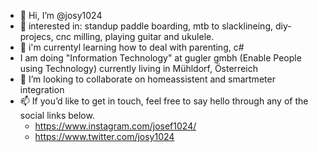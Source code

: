 - 👋 Hi, I’m @josy1024
- 👀 interested in: standup paddle boarding, mtb to slacklineing, diy-projecs, cnc milling, playing guitar and ukulele.
- 🌱 i'm currentyl learning how to deal with parenting, c# 
- I am doing "Information Technology" at gugler gmbh (Enable People using Technology) currently living in Mühldorf, Österreich
- 💞️ I’m looking to collaborate on homeassistent and smartmeter integration
- 📫  If you’d like to get in touch, feel free to say hello through any of the social links below.
  * https://www.instagram.com/josef1024/
  * https://www.twitter.com/josy1024
 
<!---
josy1024/josy1024 is a ✨ special ✨ repository because its `README.md` (this file) appears on your GitHub profile.
You can click the Preview link to take a look at your changes.
--->
